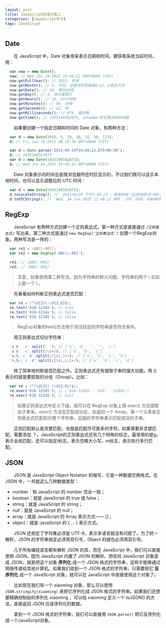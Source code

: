 ```yaml
---
layout: post
title: JavaScript标准对象二
categories: [JavaScript学习]
tags: JavaScript
---
```


## Date
&emsp;&emsp;在 JavaScript 中，Date 对象用来表示日期和时间。要获取系统当前时间，用：
```javascript
  var now = new Date();
  now; // Wed Jun 24 2015 19:49:22 GMT+0800 (CST)
  now.getFullYear(); // 2015, 年份
  now.getMonth(); // 5, 月份，注意月份范围是0~11，5表示六月
  now.getDate(); // 24, 表示24号
  now.getDay(); // 3, 表示星期三
  now.getHours(); // 19, 24小时制
  now.getMinutes(); // 49, 分钟
  now.getSeconds(); // 22, 秒
  now.getMilliseconds(); // 875, 毫秒数
  now.getTime(); // 1435146562875, 以number形式表示的时间戳
```
&emsp;&emsp;如果要创建一个指定日期和时间的 Date 对象，有两种方法：
```javascript
  var d = new Date(2015, 5, 19, 20, 15, 30, 123);
  d; // Fri Jun 19 2015 20:15:30 GMT+0800 (CST)

  var d = Date.parse('2015-06-24T19:49:22.875+08:00');
  d; // 1435146562875
  var d = new Date(1435146562875);
  d; // Wed Jun 24 2015 19:49:22 GMT+0800 (CST)
```
&emsp;&emsp;Date 对象表示的时间总是按浏览器所在时区显示的，不过我们既可以显示本地时间，也可以显示调整后的 UTC 时间：
```javascript
  var d = new Date(1435146562875);
  d.toLocaleString(); // '2015/6/24 下午7:49:22'，本地时间（北京时区+8:00），显示的字符串与操作系统设定的格式有关
  d.toUTCString(); // 'Wed, 24 Jun 2015 11:49:22 GMT'，UTC 时间，与本地时间相差8小时
```

## RegExp
&emsp;&emsp;JavaScript 有两种方式创建一个正则表达式，第一种方式是直接通过 `/正则表达式/` 写出来，第二种方式是通过 `new RegExp('正则表达式')` 创建一个RegExp对象。两种写法是一样的：
```javascript
  var re1 = /ABC\-001/;
  var re2 = new RegExp('ABC\\-001');

  re1; // /ABC\-001/
  re2; // /ABC\-001/
```
>注意，如果使用第二种写法，因为字符串的转义问题，字符串的两个 \\ 实际上是一个 \ 。

&emsp;&emsp;先看看如何判断正则表达式是否匹配：
```javascript
  var re = /^\d{3}\-\d{3,8}$/;
  re.test('010-12345'); // true
  re.test('010-1234x'); // false
  re.test('010 12345'); // false
```
>RegExp对象的test()方法用于测试给定的字符串是否符合条件。

&emsp;&emsp;用正则表达式切分字符串：
```javascript
  'a b   c'.split(' '); // ['a', 'b', '', '', 'c']
  'a b   c'.split(/\s+/); // ['a', 'b', 'c']
  'a,b, c  d'.split(/[\s\,]+/); // ['a', 'b', 'c', 'd']
  'a,b;; c  d'.split(/[\s\,\;]+/); // ['a', 'b', 'c', 'd']
```

&emsp;&emsp;除了简单地判断是否匹配之外，正则表达式还有提取子串的强大功能。用 () 表示的就是要提取的分组（Group）。比如：
```javascript
  var re = /^(\d{3})-(\d{3,8})$/;
  re.exec('010-12345'); // ['010-12345', '010', '12345']
  re.exec('010 12345'); // null
```
>如果正则表达式中定义了组，就可以在 RegExp 对象上用 exec() 方法提取出子串来。exec() 方法在匹配成功后，会返回一个 Array，第一个元素是正则表达式匹配到的整个字符串，后面的字符串表示匹配成功的子串。

&emsp;&emsp;正则匹配默认是贪婪匹配，也就是匹配尽可能多的字符，如果需要非贪婪匹配，需要添加 ？。JavaScript的正则表达式还有几个特殊的标志，最常用的是g，表示全局匹配，还可以指定i标志，表示忽略大小写，m标志，表示执行多行匹配。

## JSON
&emsp;&emsp;JSON 是 JavaScript Object Notation 的缩写，它是一种数据交换格式。在 JSON 中，一共就这么几种数据类型：
* number：和 JavaScript 的 number 完全一致；
* boolean：就是 JavaScript 的 true 或 false；
* string：就是 JavaScript 的 string；
* null：就是 JavaScript 的 null；
* array：就是 JavaScript 的 Array 表示方式—— []；
* object：就是 JavaScript 的 { ... } 表示方式。

&emsp;&emsp;JSON 还规定了字符集必须是 UTF-8，表示多语言就没有问题了。为了统一解析，JSON 的字符串规定必须用双引号，Object 的键也必须用双引号。

&emsp;&emsp;几乎所有编程语言都有解析 JSON 的库，而在 JavaScript 中，我们可以直接使用 JSON，因为 JavaScript 内置了 JSON 的解析。把任何 JavaScript 对象变成 JSON，就是把这个对象 **序列化** 成一个 JSON 格式的字符串，这样才能够通过网络传递给其他计算机。如果我们收到一个 JSON 格式的字符串，只需要把它 **反序列化** 成一个 JavaScript 对象，就可以在 JavaScript 中直接使用这个对象了。

&emsp;&emsp;比如现在我们有一个 xiaoming 对象，那么可以使用 `JSON.stringify(xiaoming)` 来把它序列化成 JSON 格式的字符串。如果我们还想要精确控制如何序列化 xiaoming ，可以给 xiaoming 定义一个 toJSON() 的方法，直接返回 JSON 应该序列化的数据。

&emsp;&emsp;拿到一个 JSON 格式的字符串，我们可以直接用 `JSON.parse()` 把它反序列化成一个JavaScript对象。

